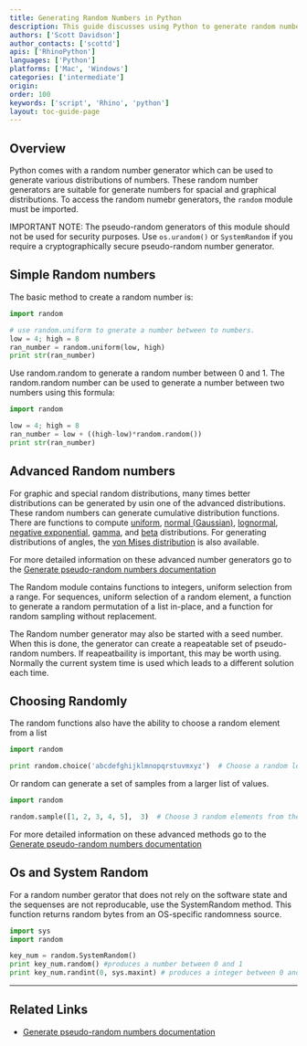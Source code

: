 ```yaml
---
title: Generating Random Numbers in Python
description: This guide discusses using Python to generate random numbers in a certain range.
authors: ['Scott Davidson']
author_contacts: ['scottd']
apis: ['RhinoPython']
languages: ['Python']
platforms: ['Mac', 'Windows']
categories: ['intermediate']
origin:
order: 100
keywords: ['script', 'Rhino', 'python']
layout: toc-guide-page
---
```



## Overview

Python comes with a random number generator which can be used to generate various distributions of numbers.  These random number generators are suitable for generate numbers for spacial and graphical distributions.  To access the random numebr generators, the `random` module must be imported.

IMPORTANT NOTE: The pseudo-random generators of this module should not be used for security purposes. Use `os.urandom()` or `SystemRandom` if you require a cryptographically secure pseudo-random number generator.

## Simple Random numbers

The basic method to create a random number is:

```python
import random

# use random.uniform to gnerate a number between to numbers.
low = 4; high = 8
ran_number = random.uniform(low, high)
print str(ran_number)
```

Use random.random to generate a random number between 0 and 1. The random.random number can be used to generate a number between two numbers using this formula:

```python
import random

low = 4; high = 8
ran_number = low + ((high-low)*random.random())
print str(ran_number)
```

## Advanced Random numbers

For graphic and special random distributions, many times better distributions can be generated by usin one of the advanced distributions. These random numbers can generate cumulative distribution functions. There are functions to compute [uniform](https://en.wikipedia.org/wiki/Uniform_distribution_(continuous)), [normal \(Gaussian\)](https://en.wikipedia.org/wiki/Normal_distribution), [lognormal](https://en.wikipedia.org/wiki/Log-normal_distribution), [negative exponential](https://en.wikipedia.org/wiki/Exponential_distribution), [gamma](https://en.wikipedia.org/wiki/Gamma_distribution), and [beta](https://en.wikipedia.org/wiki/Beta_distribution) distributions. For generating distributions of angles, the [von Mises distribution](https://en.wikipedia.org/wiki/Von_Mises_distribution) is also available.

For more detailed information on these advanced number generators go to the [Generate pseudo-random numbers documentation](https://docs.python.org/2/library/random.html)

The Random module contains functions to integers, uniform selection from a range. For sequences, uniform selection of a random element, a function to generate a random permutation of a list in-place, and a function for random sampling without replacement.

The Random number generator may also be started with a seed number.  When this is done, the generator can create a reapeatable set of pseudo-random numbers. If reapeatbaility is important, this may be worth using.  Normally the current system time is used which leads to a different solution each time.

## Choosing Randomly

The random functions also have the ability to choose a random element from a list

```python
import random

print random.choice('abcdefghijklmnopqrstuvmxyz')  # Choose a random letter from the string
````

Or random can generate a set of samples from a larger list of values.

```python
import random

random.sample([1, 2, 3, 4, 5],  3)  # Choose 3 random elements from the list
```

For more detailed information on these advanced methods go to the [Generate pseudo-random numbers documentation](https://docs.python.org/2/library/random.html)

## Os and System Random

For a random number gerator that does not rely on the software state and the sequenses are not reproducable, use the SystemRandom method. This function returns random bytes from an OS-specific randomness source.

```python
import sys
import random

key_num = random.SystemRandom()
print key_num.random() #produces a number between 0 and 1
print key_num.randint(0, sys.maxint) # produces a integer between 0 and the highest allowed by the OS.
```

---

## Related Links

- [Generate pseudo-random numbers documentation](https://docs.python.org/2/library/random.html)
